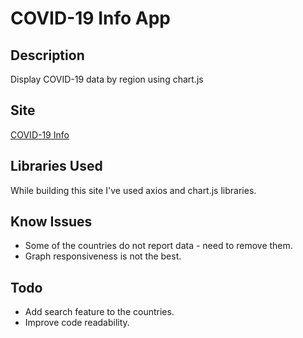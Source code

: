# COVID-19 Info App

## Description

Display COVID-19 data by region using chart.js

## Site

[COVID-19 Info](https://covid-19-world-info.netlify.app)

## Libraries Used

While building this site I've used axios and chart.js libraries.

## Know Issues

- Some of the countries do not report data - need to remove them.
- Graph responsiveness is not the best.

## Todo

- Add search feature to the countries.
- Improve code readability.
